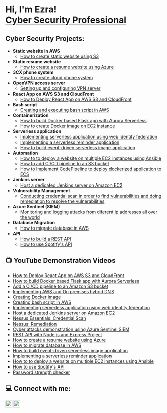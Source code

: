 <h1>Hi, I'm Ezra! <br/><a href="https://ezrahall.com/">Cyber Security Professional</a>
<h2>Cyber Security Projects:</h2>
  
- <b>Static website in AWS</b> 
  - [How to create static website using S3](https://github.com/ezrahall1/aws-static-website)
- <b>Static resume website</b>
  - [How to create a resume website using Azure](https://github.com/ezrahall1/azure-static-resume-website)
- <b>3CX phone system</b>
  - [How to create cloud phone system](https://github.com/ezrahall1/creating-cloud-phone-system-using-3CX)
- <b>OpenVPN access server</b>
  - [Setting up and configuring VPN server](https://github.com/ezrahall1/setting-up-vpn-server)
- <b>React App on AWS S3 and CloudFront</b> 
   - [How to Deploy React App on AWS S3 and CloudFront](https://github.com/ezrahall1/deploy-React-app-on-AWS-S3-and-CloudFront)
- <b>Bash script</b>
   - [Creating and executing bash script in AWS](https://github.com/ezrahall1/aws-bash-script)
- <b>Containerization</b>
  - [How to build Docker based Flask app with Aurora Serverless](https://github.com/ezrahall1/build-Docker-based-Flask-app-with-Aurora-serverless)
  - [How to create Docker image on EC2 instance](https://github.com/ezrahall1/creating-Docker-image) 
- <b>Serverless application</b>
  - [Implementing serverless application using web identity federation](https://github.com/ezrahall1/implementing-serverless-application-using-web-identity-federation)
  - [Implementing a serverless reminder application](https://github.com/ezrahall1/implementing-a-serverless-reminder-application)
  - [How to build event-driven serverless image application](https://github.com/ezrahall1/event-driven-serverless-image-application)
- <b>Automation</b>  
  - [How to to deploy a website on multiple EC2 instances using Ansible](https://github.com/ezrahall1/how-to-deploy-a-website-on-multiple-EC2-instances-using-Ansible)
  - [How to add CI/CD pipeline to an S3 bucket](https://github.com/ezrahall1/add-CI-CD-pipeline-to-S3-bucket)
  - [How to Implement CodePipeline to deploy dockerized application to ECS](https://github.com/ezrahall1/implement-codePipeline-to-deploy-dockerized-application-to-ECS)
- <b>Jenkins server</b>
   - [Host a dedicated Jenkins server on Amazon EC2](https://github.com/ezrahall1/host-dedicated-Jenkins-server-on-Amazon-EC2)
- <b>Vulnerability Management</b>
  - [Conducting credential scan in order to find vulnerabilities and doing remediation to resolve the vulnerabilities](https://github.com/ezrahall1/Nessus-Essentials)
- <b>Azure Sentinel (SIEM)</b>
  - [Monitoring and logging attacks from diferent ip addresses all over the world](https://github.com/ezrahall1/azure-sentinel)
- <b>Database Migration</b>
  - [How to migrate database in AWS](https://github.com/ezrahall1/how-to-migrate-database-in-aws)
- <b>API</b>
  - [How to build a REST API](https://github.com/ezrahall1/how-to-build-a-REST-API)
  - [How to use Spotify's API ](https://github.com/ezrahall1/how-to-use-spotify-API)

<h2>📺 YouTube Demonstration Videos</h2>
  
- [How to Deploy React App on AWS S3 and CloudFront](https://youtu.be/hI2sZZBVLs0)
- [How to build Docker based Flask app with Aurora Serverless](https://youtu.be/DBxDYXgn-vs)
- [Add a CI/CD pipeline to an Amazon S3 bucket](https://youtu.be/iwx2R9J5h_c)
- [Implementing AWS and On premises hybrid DNS](https://youtu.be/_2io_n8mvjo)
- [Creating Docker image](https://youtu.be/YXjbYLgB4iA)
- [Creating bash script in AWS](https://youtu.be/GOg6z4CBDLI)
- [Implementing serverless application using web identity federation](https://youtu.be/LJ7puRnf-2M)  
- [Host a dedicated Jenkins server on Amazon EC2](https://youtu.be/mhXhpfkeBbM)
- [Nessus Essentials: Credential Scan](https://youtu.be/Fix3yxVxaLk)
- [Nessus: Remediation](https://youtu.be/cbSv_7XCwow)
- [Cyber attacks demonstration using Azure Sentinel SIEM](https://youtu.be/sivRjWpcwpw)
- [REST API with Node.js and Express Project](https://youtu.be/mWdDpGTIcq4)
- [How to create a resume website using Azure](https://github.com/ezrahall1/azure-static-resume-website)
- [How to migrate database in AWS](https://www.youtube.com/watch?v=fuCb0CeHvdI)
- [How to build event-driven serverless image application](https://youtu.be/gA0x_mbkN-c)
- [Implementing a serverless reminder application](https://www.youtube.com/watch?v=wvtcEZW87r0)
- [How to to deploy a website on multiple EC2 instances using Ansible](https://youtu.be/NTNO9jtIkWw)
- [How to use Spotify's API](https://youtu.be/6Ryqtx6N6BQ)
- [Password strength checker](https://youtu.be/CRlD5_DI7nk)
  
<h2>💻 Connect with me:</h2>

[<img align="left" alt="Ezra | YouTube" width="22px" src="https://cdn.jsdelivr.net/npm/simple-icons@v3/icons/youtube.svg" />][youtube]
[<img align="left" alt="Ezra | LinkedIn" width="22px" src="https://cdn.jsdelivr.net/npm/simple-icons@v3/icons/linkedin.svg" />][linkedin]

[youtube]: https://www.youtube.com/channel/UCz0Wq4SxxdABzdKI-qhTJCg
[linkedin]: https://www.linkedin.com/in/ezra-hall/

